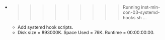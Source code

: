 * >>>>>>>>> Running inst-min-con-03-systemd-hooks.sh ...
  * Add systemd hook scripts.
  * Disk size = 893000K. Space Used = 76K. Runtime = 00:00:00:00.
